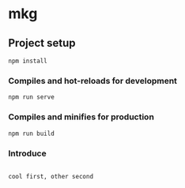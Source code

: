 <!--
 * @Descripttion: your project
 * @version: 1.0
 * @Author: WangYuLin
 * @Date: 2021-09-02 09:58:20
 * @LastEditors: WangYuLin
 * @LastEditTime: 2021-09-02 10:58:00
-->
# mkg

## Project setup
```
npm install
```

### Compiles and hot-reloads for development
```
npm run serve
```

### Compiles and minifies for production
```
npm run build
```

### Introduce
```

cool first, other second
```
